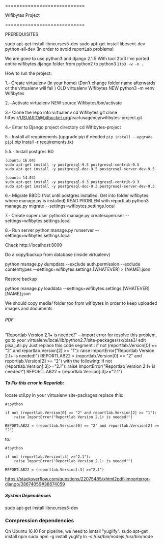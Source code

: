 ============================         
                                                                                                      
 Wifibytes Project

============================

PREREQUISITES

sudo apt-get install libncurses5-dev
sudo apt-get install libevent-dev python-all-dev (In order to avoid reportLab problems)

We are gone to use python3  and django 2.1.5
With tool 2to3 I've ported entire wifibytes django folder from python2 to python3 `2to3 -w -n .`

How to run the project:

1.- Create virtualenv (In your home) (Don't change folder name afterwards or the virtualenv will fail )
    OLD virtualenv Wifibytes
    NEW python3 -m venv Wifibytes

2.- Activate virtualenv
    NEW source Wifibytes/bin/activate
    

3.- Clone the repo into virtualenv
    cd Wifibytes
    git clone https://USUARIO@bitbucket.org/cactusagency/wifibytes-project.git

4.- Enter to Django project directory
    cd Wifibytes-project

5.- Install all requirements (upgrade pip if needed `pip install --upgrade pip`)
    pip install -r requirements.txt

5.5.- Install postgres BD
    
    (ubuntu 16.04)
    sudo apt-get install -y postgresql-9.5 postgresql-contrib-9.5 
    sudo apt-get install -y postgresql-doc-9.5 postgresql-server-dev-9.5
    
    (ubuntu 14.04)
    sudo apt-get install -y postgresql-9.3 postgresql-contrib-9.3
    sudo apt-get install -y postgresql-doc-9.3 postgresql-server-dev-9.3

6.- Migrate BBDD (Not until postgres installed. Get into folder wifibytes where manage.py is installed) READ PROBLEM with reportLab
    python3 manage.py migrate --settings=wifibytes.settings.local

7.- Create super user
    python3 manage.py createsuperuser --settings=wifibytes.settings.local

8.- Run server
    python manage.py runserver --settings=wifibytes.settings.local


Check http://localhost:8000


Do a copy/backup from database (inside virtualenv)

 python manage.py dumpdata --exclude auth.permission --exclude contenttypes --settings=wifibytes.settings.[WHATEVER] > [NAME].json


Restore backup 

 python manage.py loaddata --settings=wifibytes.settings.[WHATEVER]  [NAME].json

We should copy media/ folder too from wifibytes in order to keep uploaded images and documents

###### PDF
"Reportlab Version 2.1+ is needed!" --import error for resolve this problem, go to your_virtualenv/local/lib/python2.7/site-packages/sx/pisa3/ edit pisa_util.py Just replace this code segment : if not (reportlab.Version[0] == "2" and reportlab.Version[2] >= "1"): raise ImportError("Reportlab Version 2.1+ is needed!") REPORTLAB22 = (reportlab.Version[0] == "2" and reportlab.Version[2] >= "2") with the following: if not (reportlab.Version[:3]>="2.1"): raise ImportError("Reportlab Version 2.1+ is needed!") REPORTLAB22 = (reportlab.Version[:3]>="2.1")

##### To Fix this error in Reporlab:
locate util.py in your virtualenv site-packages
replace this:


```
#!python

if not (reportlab.Version[0] == "2" and reportlab.Version[2] >= "1"):
    raise ImportError("Reportlab Version 2.1+ is needed!")

REPORTLAB22 = (reportlab.Version[0] == "2" and reportlab.Version[2] >= "2")

```

to:

```
#!python

if not (reportlab.Version[:3] >="2.1"):
    raise ImportError("Reportlab Version 2.1+ is needed!")

REPORTLAB22 = (reportlab.Version[:3] >="2.1")
```


https://stackoverflow.com/questions/22075485/xhtml2pdf-importerror-django/38674059#38674059


##### System Dependences
sudo apt-get install libncurses5-dev

### Compression dependencies

On Ubuntu 16.10
For pipeline, we need to isntall "yuglify".
sudo apt-get install npm
sudo npm -g install yuglify
ln -s /usr/bin/nodejs /usr/bin/node 

